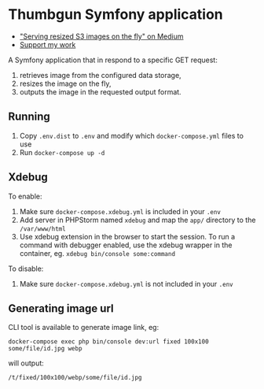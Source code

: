 Thumbgun Symfony application
============================

* ["Serving resized S3 images on the fly" on Medium](https://medium.com/@dotcom.software/serving-resized-s3-images-on-the-fly-2ed98e10bf3a)
* [Support my work](https://medium.com/@dotcom.software)

A Symfony application that in respond to a specific GET request:

1. retrieves image from the configured data storage,
2. resizes the image on the fly,
3. outputs the image in the requested output format.

## Running

1. Copy `.env.dist` to `.env` and modify which `docker-compose.yml` files to use
2. Run `docker-compose up -d`

## Xdebug

To enable:

1. Make sure `docker-compose.xdebug.yml` is included in your `.env`
2. Add server in PHPStorm named `xdebug` and map the `app/` directory to the `/var/www/html`
3. Use xdebug extension in the browser to start the session. To run a command with debugger 
   enabled, use the xdebug wrapper in the container, eg. `xdebug bin/console some:command`

To disable:

1. Make sure `docker-compose.xdebug.yml` is not included in your `.env`

## Generating image url

CLI tool is available to generate image link, eg:

`docker-compose exec php bin/console dev:url fixed 100x100 some/file/id.jpg webp`

will output:

`/t/fixed/100x100/webp/some/file/id.jpg`
